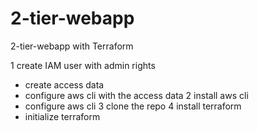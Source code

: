 # 2-tier-webapp
2-tier-webapp with Terraform

1 create IAM user with admin rights
 - create access data
 - configure aws cli with the access data
2 install aws cli
 - configure aws cli
3 clone the repo
4 install terraform
 - initialize terraform
